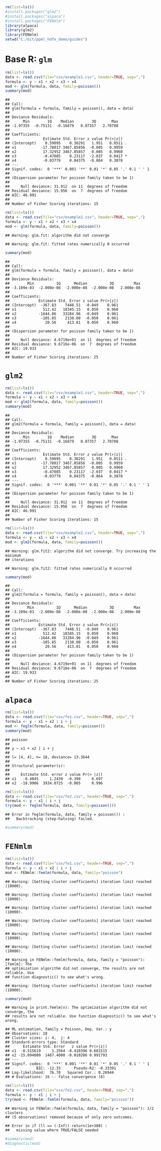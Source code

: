 ``` r
rm(list=ls())
#install.packages("glm2")
#install.packages("alpaca")
#install.packages("FENmlm")
library(alpaca)
library(glm2)
library(FENmlm)
setwd("C:/Git/ppml_hdfe_demo/guides")
```

Base R: `glm`
=============

``` r
rm(list=ls())
data <- read.csv(file="csv/example1.csv", header=TRUE, sep=",")
formula <- y ~ x1 + x2 + x3 + x4
mod <- glm(formula, data, family=poisson())
summary(mod)
```

    ## 
    ## Call:
    ## glm(formula = formula, family = poisson(), data = data)
    ## 
    ## Deviance Residuals: 
    ##      Min        1Q    Median        3Q       Max  
    ## -1.97355  -0.75131  -0.16879   0.07357   2.70708  
    ## 
    ## Coefficients:
    ##               Estimate Std. Error z value Pr(>|z|)  
    ## (Intercept)    0.59095    0.30291   1.951   0.0511 .
    ## x1           -17.78017 3467.85856  -0.005   0.9959  
    ## x2            17.32952 3467.85857   0.005   0.9960  
    ## x3            -0.47085    0.23117  -2.037   0.0417 *
    ## x4            -0.03779    0.04375  -0.864   0.3878  
    ## ---
    ## Signif. codes:  0 '***' 0.001 '**' 0.01 '*' 0.05 '.' 0.1 ' ' 1
    ## 
    ## (Dispersion parameter for poisson family taken to be 1)
    ## 
    ##     Null deviance: 31.912  on 11  degrees of freedom
    ## Residual deviance: 15.956  on  7  degrees of freedom
    ## AIC: 46.991
    ## 
    ## Number of Fisher Scoring iterations: 15

``` r
rm(list=ls())
data <- read.csv(file="csv/example2.csv", header=TRUE, sep=",")
formula <- y ~ x1 + x2 + x3 + x4
mod <- glm(formula, data, family=poisson())
```

    ## Warning: glm.fit: algorithm did not converge

    ## Warning: glm.fit: fitted rates numerically 0 occurred

``` r
summary(mod)
```

    ## 
    ## Call:
    ## glm(formula = formula, family = poisson(), data = data)
    ## 
    ## Deviance Residuals: 
    ##        Min          1Q      Median          3Q         Max  
    ## -3.109e-03  -2.000e-08  -2.000e-08  -2.000e-08   2.000e-08  
    ## 
    ## Coefficients:
    ##             Estimate Std. Error z value Pr(>|z|)
    ## (Intercept)  -367.83    7448.51  -0.049    0.961
    ## x1            512.42   10345.15   0.050    0.960
    ## x2          -1644.86   33284.96  -0.049    0.961
    ## x3           -105.85    2138.00  -0.050    0.961
    ## x4             20.56     413.81   0.050    0.960
    ## 
    ## (Dispersion parameter for poisson family taken to be 1)
    ## 
    ##     Null deviance: 4.6719e+01  on 11  degrees of freedom
    ## Residual deviance: 9.6716e-06  on  7  degrees of freedom
    ## AIC: 19.933
    ## 
    ## Number of Fisher Scoring iterations: 25

`glm2`
======

``` r
rm(list=ls())
data <- read.csv(file="csv/example1.csv", header=TRUE, sep=",")
formula <- y ~ x1 + x2 + x3 + x4
mod <- glm2(formula, data, family=poisson())
summary(mod)
```

    ## 
    ## Call:
    ## glm2(formula = formula, family = poisson(), data = data)
    ## 
    ## Deviance Residuals: 
    ##      Min        1Q    Median        3Q       Max  
    ## -1.97355  -0.75131  -0.16879   0.07357   2.70708  
    ## 
    ## Coefficients:
    ##               Estimate Std. Error z value Pr(>|z|)  
    ## (Intercept)    0.59095    0.30291   1.951   0.0511 .
    ## x1           -17.78017 3467.85856  -0.005   0.9959  
    ## x2            17.32952 3467.85857   0.005   0.9960  
    ## x3            -0.47085    0.23117  -2.037   0.0417 *
    ## x4            -0.03779    0.04375  -0.864   0.3878  
    ## ---
    ## Signif. codes:  0 '***' 0.001 '**' 0.01 '*' 0.05 '.' 0.1 ' ' 1
    ## 
    ## (Dispersion parameter for poisson family taken to be 1)
    ## 
    ##     Null deviance: 31.912  on 11  degrees of freedom
    ## Residual deviance: 15.956  on  7  degrees of freedom
    ## AIC: 46.991
    ## 
    ## Number of Fisher Scoring iterations: 15

``` r
rm(list=ls())
data <- read.csv(file="csv/example2.csv", header=TRUE, sep=",")
formula <- y ~ x1 + x2 + x3 + x4
mod <- glm2(formula, data, family=poisson())
```

    ## Warning: glm.fit2: algorithm did not converge. Try increasing the maximum
    ## iterations

    ## Warning: glm.fit2: fitted rates numerically 0 occurred

``` r
summary(mod)
```

    ## 
    ## Call:
    ## glm2(formula = formula, family = poisson(), data = data)
    ## 
    ## Deviance Residuals: 
    ##        Min          1Q      Median          3Q         Max  
    ## -3.109e-03  -2.000e-08  -2.000e-08  -2.000e-08   2.000e-08  
    ## 
    ## Coefficients:
    ##             Estimate Std. Error z value Pr(>|z|)
    ## (Intercept)  -367.83    7448.51  -0.049    0.961
    ## x1            512.42   10345.15   0.050    0.960
    ## x2          -1644.86   33284.96  -0.049    0.961
    ## x3           -105.85    2138.00  -0.050    0.961
    ## x4             20.56     413.81   0.050    0.960
    ## 
    ## (Dispersion parameter for poisson family taken to be 1)
    ## 
    ##     Null deviance: 4.6719e+01  on 11  degrees of freedom
    ## Residual deviance: 9.6716e-06  on  7  degrees of freedom
    ## AIC: 19.933
    ## 
    ## Number of Fisher Scoring iterations: 25

`alpaca`
========

``` r
rm(list=ls())
data <- read.csv(file="csv/fe1.csv", header=TRUE, sep=",")
formula <- y ~ x1 + x2 | i + j
mod <- feglm(formula, data, family=poisson())
summary(mod)
```

    ## poisson 
    ## 
    ## y ~ x1 + x2 | i + j
    ## 
    ## l= [4, 4], n= 18, deviance= 13.3644
    ## 
    ## Structural parameter(s):
    ## 
    ##     Estimate Std. error z value Pr(> |z|)
    ## x1   -0.4845     1.2439  -0.390     0.697
    ## x2  -18.9906  3934.0725  -0.005     0.996

``` r
rm(list=ls())
data <- read.csv(file="csv/fe2.csv", header=TRUE, sep=",")
formula <- y ~ x1 | i + j
try(mod <- feglm(formula, data, family=poisson()))
```

    ## Error in feglm(formula, data, family = poisson()) : 
    ##   Backtracking (step-halving) failed.

``` r
#summary(mod)
```

`FENmlm`
========

``` r
rm(list=ls())
data <- read.csv(file="csv/fe1.csv", header=TRUE, sep=",")
formula <- y ~ x1 + x2 | i + j
mod <- FENmlm::femlm(formula, data, family="poisson")
```

    ## Warning: [Getting cluster coefficients] iteration limit reached (10000).

    ## Warning: [Getting cluster coefficients] iteration limit reached (10000).

    ## Warning: [Getting cluster coefficients] iteration limit reached (10000).

    ## Warning: [Getting cluster coefficients] iteration limit reached (10000).

    ## Warning: [Getting cluster coefficients] iteration limit reached (10000).

    ## Warning: [Getting cluster coefficients] iteration limit reached (10000).

    ## Warning in FENmlm::femlm(formula, data, family = "poisson"): [femlm]: The
    ## optimization algorithm did not converge, the results are not reliable. Use
    ## function diagnostic() to see what's wrong.

    ## Warning: [Getting cluster coefficients] iteration limit reached (10000).

``` r
summary(mod)
```

    ## Warning in print.femlm(x): The optimization algorithm did not converge, the
    ## results are not reliable. Use function diagnostic() to see what's wrong.

    ## ML estimation, family = Poisson, Dep. Var.: y
    ## Observations: 18 
    ## Cluster sizes: i: 4,  j: 4
    ## Standard-errors type: Standard 
    ##      Estimate Std. Error   z value Pr(>|z|) 
    ## x1  -0.515619     1.2564 -0.410396 0.681515 
    ## x2 -15.094000  1467.4000 -0.010286 0.991793 
    ## ---
    ## Signif. codes:  0 '***' 0.001 '**' 0.01 '*' 0.05 '.' 0.1 ' ' 1
    ##            BIC: -12.33      Pseudo-R2: -0.33391 
    ## Log-likelihood:  76.70   Squared Cor.: 0.26944 
    ## # Evaluations: 16 -- false convergence (8)

``` r
rm(list=ls())
data <- read.csv(file="csv/fe2.csv", header=TRUE, sep=",")
formula <- y ~ x1 | i + j
try(mod <- FENmlm::femlm(formula, data, family="poisson"))
```

    ## Warning in FENmlm::femlm(formula, data, family = "poisson"): 1/2 clusters
    ## (5 observations) removed because of only zero outcomes.

    ## Error in if (ll == (-Inf)) return(1e+308) : 
    ##   missing value where TRUE/FALSE needed

``` r
#summary(mod)
#diagnostic(mod)
```
